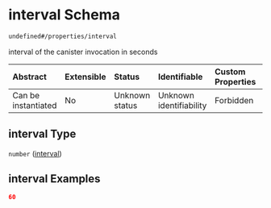 # interval Schema

```txt
undefined#/properties/interval
```

interval of the canister invocation in seconds

| Abstract            | Extensible | Status         | Identifiable            | Custom Properties | Additional Properties | Access Restrictions | Defined In                                                                                    |
| :------------------ | :--------- | :------------- | :---------------------- | :---------------- | :-------------------- | :------------------ | :-------------------------------------------------------------------------------------------- |
| Can be instantiated | No         | Unknown status | Unknown identifiability | Forbidden         | Allowed               | none                | [snapshot\_indexer\_http.json\*](../../out/snapshot_indexer_http.json "open original schema") |

## interval Type

`number` ([interval](snapshot_indexer_http-properties-interval.md))

## interval Examples

```json
60
```

